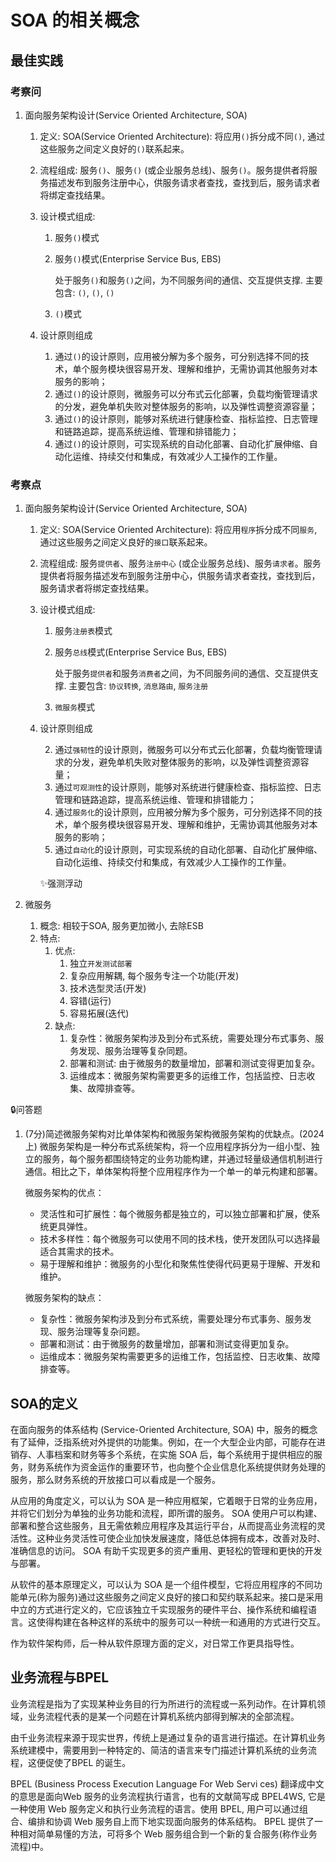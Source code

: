 # SOA 的相关概念
## 最佳实践


### 考察问

1. 面向服务架构设计(Service Oriented Architecture, SOA)
    1. 定义: SOA(Service Oriented Architecture): 将应用`()`拆分成不同`()`, 通过这些服务之间定义良好的`()`联系起来。
    2. 流程组成: 服务`()`、服务`()` (或企业服务总线)、服务`()`。服务提供者将服务描述发布到服务注册中心，供服务请求者查找，查找到后，服务请求者将绑定查找结果。
    3. 设计模式组成:

        1. 服务`()`模式

        2. 服务`()`模式(Enterprise Service Bus, EBS)

            处于服务`()`和服务`()`之间，为不同服务间的通信、交互提供支撑. 主要包含: `()`, `()`, `()`

        3. `()`模式

    4. 设计原则组成

        1. 通过`()`的设计原则，应用被分解为多个服务，可分别选择不同的技术，单个服务模块很容易开发、理解和维护，无需协调其他服务对本服务的影响；
        2. 通过`()`的设计原则，微服务可以分布式云化部署，负载均衡管理请求的分发，避免单机失败对整体服务的影响，以及弹性调整资源容量；
        3. 通过`()`的设计原则，能够对系统进行健康检查、指标监控、日志管理和链路追踪，提高系统运维、管理和排错能力；
        4. 通过`()`的设计原则，可实现系统的自动化部署、自动化扩展伸缩、自动化运维、持续交付和集成，有效减少人工操作的工作量。


### 考察点


1. 面向服务架构设计(Service Oriented Architecture, SOA)
    1. 定义: SOA(Service Oriented Architecture): 将应用`程序`拆分成不同`服务`, 通过这些服务之间定义良好的`接口`联系起来。
    2. 流程组成: 服务`提供者`、服务`注册中心` (或企业服务总线)、服务`请求者`。服务提供者将服务描述发布到服务注册中心，供服务请求者查找，查找到后，服务请求者将绑定查找结果。
    3. 设计模式组成:

        1. 服务`注册表`模式

        2. 服务`总线`模式(Enterprise Service Bus, EBS)

            处于服务`提供者`和服务`消费者`之间，为不同服务间的通信、交互提供支撑. 主要包含: `协议转换`, `消息路由`, `服务注册`

        3. `微服务`模式

    4. 设计原则组成

        2. 通过`强韧性`的设计原则，微服务可以分布式云化部署，负载均衡管理请求的分发，避免单机失败对整体服务的影响，以及弹性调整资源容量；
        3. 通过`可观测性`的设计原则，能够对系统进行健康检查、指标监控、日志管理和链路追踪，提高系统运维、管理和排错能力；
        1. 通过`服务化`的设计原则，应用被分解为多个服务，可分别选择不同的技术，单个服务模块很容易开发、理解和维护，无需协调其他服务对本服务的影响；
        4. 通过`自动化`的设计原则，可实现系统的自动化部署、自动化扩展伸缩、自动化运维、持续交付和集成，有效减少人工操作的工作量。

        ✨强测浮动

2. 微服务
    1. 概念: 相较于SOA, 服务更加微小, 去除ESB
    2. 特点:
        1. 优点:
            1. 独立`开发测试部署`
            2. 复杂应用解耦, 每个服务专注一个功能(开发)
            3. 技术选型灵活(开发)
            4. 容错(运行)
            5. 容易拓展(迭代)
        2. 缺点:
            1. 复杂性：微服务架构涉及到分布式系统，需要处理分布式事务、服务发现、服务治理等复杂同题。
            2. 部署和测试: 由于微服务的数量增加，部署和测试变得更加复杂。
            3. 运维成本：微服务架构需要更多的运维工作，包括监控、日志收集、故障排查等。

🔒问答题

1. (7分)简述微服务架构对比单体架构和微服务架构微服务架构的优缺点。(2024上)
    微服务架构是一种分布式系统架构，将一个应用程序拆分为一组小型、独立的服务，每个服务都围绕特定的业务功能构建，并通过轻量级通信机制进行通信。相比之下，单体架构将整个应用程序作为一个单一的单元构建和部署。

    微服务架构的优点：
    - 灵活性和可扩展性：每个微服务都是独立的，可以独立部署和扩展，使系统更具弹性。
    - 技术多样性：每个微服务可以使用不同的技术栈，使开发团队可以选择最适合其需求的技术。 
    - 易于理解和维护：微服务的小型化和聚焦性使得代码更易于理解、开发和维护。

    微服务架构的缺点：
    - 复杂性：微服务架构涉及到分布式系统，需要处理分布式事务、服务发现、服务治理等复杂问题。
    - 部署和测试：由于微服务的数量增加，部署和测试变得更加复杂。 
    - 运维成本：微服务架构需要更多的运维工作，包括监控、日志收集、故障排查等。 


## SOA的定义

在面向服务的体系结构 (Service-Oriented Architecture,  SOA) 中，服务的概念有了延伸，泛指系统对外提供的功能集。例如，在一个大型企业内部，可能存在进销存、人事档案和财务等多个系统，在实施 SOA 后，每个系统用于提供相应的服务，财务系统作为资金运作的重要环节，也向整个企业信息化系统提供财务处理的服务，那么财务系统的开放接口可以看成是一个服务。

从应用的角度定义，可以认为 SOA 是一种应用框架，它着眼于日常的业务应用，并将它们划分为单独的业务功能和流程，即所谓的服务。 SOA 使用户可以构建、部署和整合这些服务，且无需依赖应用程序及其运行平台，从而提高业务流程的灵活性。这种业务灵活性可使企业加快发展速度，降低总体拥有成本，改善对及时、准确信息的访问。 SOA 有助千实现更多的资产重用、更轻松的管理和更快的开发与部署。

从软件的基本原理定义，可以认为 SOA 是一个组件模型，它将应用程序的不同功能单元(称为服务)通过这些服务之间定义良好的接口和契约联系起来。接口是采用中立的方式进行定义的，它应该独立千实现服务的硬件平台、操作系统和编程语言。这使得构建在各种这样的系统中的服务可以一种统一和通用的方式进行交互。

作为软件架构师，后一种从软件原理方面的定义，对日常工作更具指导性。


## 业务流程与BPEL

业务流程是指为了实现某种业务目的行为所进行的流程或一系列动作。在计算机领域，业务流程代表的是某一个问题在计算机系统内部得到解决的全部流程。

由千业务流程来源于现实世界，传统上是通过复杂的语言进行描述。在计算机业务系统建模中，需要用到一种特定的、简洁的语言来专门描述计算机系统的业务流程，这便促使了BPEL 的诞生。


BPEL  (Business Process Execution Language For Web Servi ces) 翻译成中文的意思是面向Web 服务的业务流程执行语言，也有的文献简写成 BPEL4WS, 它是一种使用 Web 服务定义和执行业务流程的语言。使用 BPEL, 用户可以通过组合、编排和协调 Web 服务自上而下地实现面向服务的体系结构。 BPEL 提供了一种相对简单易懂的方法，可将多个 Web 服务组合到一个新的复合服务(称作业务流程)中。





















